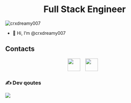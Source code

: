 <h1 align="center">Full Stack Engineer</h1>

<p align="left"> <img src="https://komarev.com/ghpvc/?username=cosmick007&label=Profile%20views&color=0e75b6&style=flat" alt="crxdreamy007" /> </p>

- 👋 Hi, I’m @crxdreamy007


## Contacts
<div align="center"> 
   <a href="mailto:coinbest716@gmail.com" target="_blank" rel="noopener noreferrer"><img src="https://img.icons8.com/fluency/2x/gmail-new.png"  width="40" /></a>
  &nbsp;&nbsp;
  <a href="https://join.skype.com/invite/live:.cid.277ced3ac25017a0" target="_blank" rel="noopener noreferrer"><img src="https://img.icons8.com/color/2x/skype.png"  width="40" /></a>
  &nbsp;&nbsp;
</div>

### ✍️ Dev qoutes
![](https://quotes-github-readme.vercel.app/api?type=horizontal&theme=radical)
